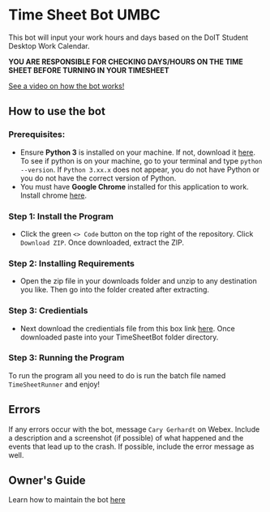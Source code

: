 
# Time Sheet Bot UMBC

This bot will input your work hours and days based on the DoIT Student Desktop Work Calendar.   

**YOU ARE RESPONSIBLE FOR CHECKING DAYS/HOURS ON THE TIME SHEET BEFORE TURNING IN YOUR TIMESHEET**  

[See a video on how the bot works!](https://www.youtube.com/watch?v=OBOn-c57OLM)

## How to use the bot
### Prerequisites:
* Ensure **Python 3** is installed on your machine. If not, download it [here](https://www.python.org/downloads/). To see if python is on your machine, go to your terminal and type ``python --version``. If ``Python 3.xx.x`` does not appear, you do not have Python or you do not have the correct version of Python.
* You must have **Google Chrome** installed for this application to work. Install chrome [here](https://www.google.com/chrome/).

### Step 1: Install the Program
* Click the green ``<> Code`` button on the top right of the repository. Click ``Download ZIP``. Once downloaded, extract the ZIP. 

### Step 2: Installing Requirements
* Open the zip file in your downloads folder and unzip to any destination you like. Then go into the folder created after extracting.

### Step 3: Credientials
* Next download the credientials file from this box link [here](https://umbc.box.com/s/wdtb2fml0gpbcooydhkh0pzlc4odbn4n). Once downloaded paste into your TimeSheetBot folder directory.

### Step 3: Running the Program
To run the program all you need to do is run the batch file named ``TimeSheetRunner`` and enjoy!
## Errors
If any errors occur with the bot, message ``Cary Gerhardt`` on Webex. Include a description and a screenshot (if possible) of what happened and the events that lead up to the crash. If possible, include the error message as well. 

## Owner's Guide
Learn how to maintain the bot [here](https://docs.google.com/document/d/149sX6eMVgpynhd_m3gGFE3ysSs7btKHZtgD0V1w3xsM/edit?usp=sharing)